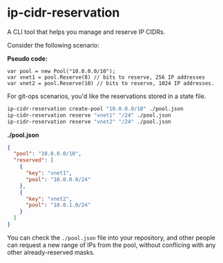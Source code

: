# ip-cidr-reservation
A CLI tool that helps you manage and reserve IP CIDRs.

Consider the following scenario:

**Pseudo code:**

```
var pool = new Pool("10.0.0.0/10");
var vnet1 = pool.Reserve(8) // bits to reserve, 256 IP addresses
var vnet2 = pool.Reserve(10) // bits to reserve, 1024 IP addresses.
```

For git-ops scenarios, you'd like the reservations stored in a state file.

```bash
ip-cidr-reservation create-pool "10.0.0.0/10" ./pool.json
ip-cidr-reservation reserve "vnet1" "/24" ./pool.json
ip-cidr-reservation reserve "vnet2" "/24" ./pool.json
```

**./pool.json**

```json
{
  "pool": "10.0.0.0/10",
  "reserved": [
    {
      "key": "vnet1",
      "pool": "10.0.0.0/24"
    },
    {
      "key": "vnet2",
      "pool": "10.0.1.0/24"
    }
  ]
}
```

You can check the ```./pool.json``` file into your repository, and other people can request a new range of IPs from the pool, without conflicing with any other already-reserved masks.
